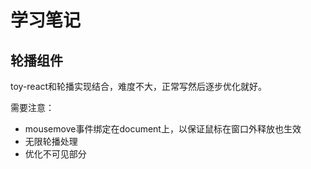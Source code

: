 # 学习笔记

## 轮播组件
toy-react和轮播实现结合，难度不大，正常写然后逐步优化就好。

需要注意：
* mousemove事件绑定在document上，以保证鼠标在窗口外释放也生效
* 无限轮播处理
* 优化不可见部分

